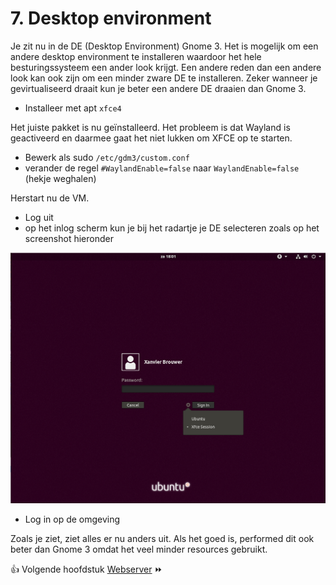 # 7. Desktop environment

Je zit nu in de DE (Desktop Environment) Gnome 3. Het is mogelijk om een andere desktop environment te installeren waardoor het hele besturingssysteem een ander look krijgt. Een andere reden dan een andere look kan ook zijn om een minder zware DE te installeren. Zeker wanneer je gevirtualiseerd draait kun je beter een andere DE draaien dan Gnome 3. 

- Installeer met apt `xfce4`

Het juiste pakket is nu geïnstalleerd. Het probleem is dat Wayland is geactiveerd en daarmee gaat het niet lukken om XFCE op te starten.

- Bewerk als sudo `/etc/gdm3/custom.conf`
- verander de regel `#WaylandEnable=false` naar `WaylandEnable=false` (hekje weghalen)

Herstart nu de VM.

- Log uit
- op het inlog scherm kun je bij het radartje je DE selecteren zoals op het screenshot hieronder

![](../img/13.png) 

- Log in op de omgeving

Zoals je ziet, ziet alles er nu anders uit. Als het goed is, performed dit ook beter dan Gnome 3 omdat het veel minder resources gebruikt.

:thumbsup: Volgende hoofdstuk [Webserver](../webserver/) :fast_forward: